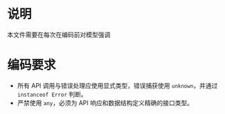# 说明
本文件需要在每次在编码前对模型强调

# 编码要求
- 所有 API 调用与错误处理应使用显式类型，错误捕获使用 `unknown`，并通过 `instanceof Error` 判断。
- 严禁使用 `any`，必须为 API 响应和数据结构定义精确的接口类型。